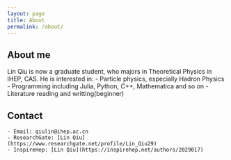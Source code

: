 ```yaml
---
layout: page
title: About
permalink: /about/
---
```


## About me
Lin Qiu is now a graduate student, who majors in Theoretical Physics in IHEP, CAS. He is interested in:
    - Particle physics, especially Hadron Physics
    - Programming including Julia, Python, C++, Mathematica and so on
    - Literature reading and writting(beginner)

## Contact
    - Email: qiulin@ihep.ac.cn
    - ResearchGate: [Lin Qiu](https://www.researchgate.net/profile/Lin_Qiu29)
    - InspireHep: [Lin Qiu](https://inspirehep.net/authors/2029017)